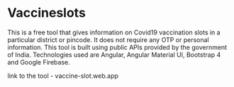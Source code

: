 # Vaccineslots

This is a free tool that gives information on Covid19 vaccination slots in a particular district or pincode. It does not require any OTP or personal information. This tool is built using public APIs provided by the government of India. Technologies used are Angular, Angular Material UI, Bootstrap 4 and Google Firebase.

link to the tool - vaccine-slot.web.app
